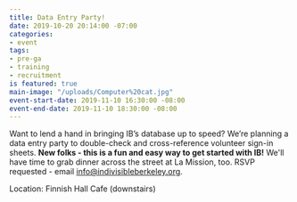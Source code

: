 ```yaml
---
title: Data Entry Party!
date: 2019-10-20 20:14:00 -07:00
categories:
- event
tags:
- pre-ga
- training
- recruitment
is featured: true
main-image: "/uploads/Computer%20cat.jpg"
event-start-date: 2019-11-10 16:30:00 -08:00
event-end-date: 2019-11-10 18:30:00 -08:00
---
```


Want to lend a hand in bringing IB’s database up to speed? We’re planning a data entry party to double-check and cross-reference volunteer sign-in sheets. **New folks - this is a fun and easy way to get started with IB!** We'll have time to grab dinner across the street at La Mission, too. RSVP requested - email info@indivisibleberkeley.org.

Location: Finnish Hall Cafe (downstairs)